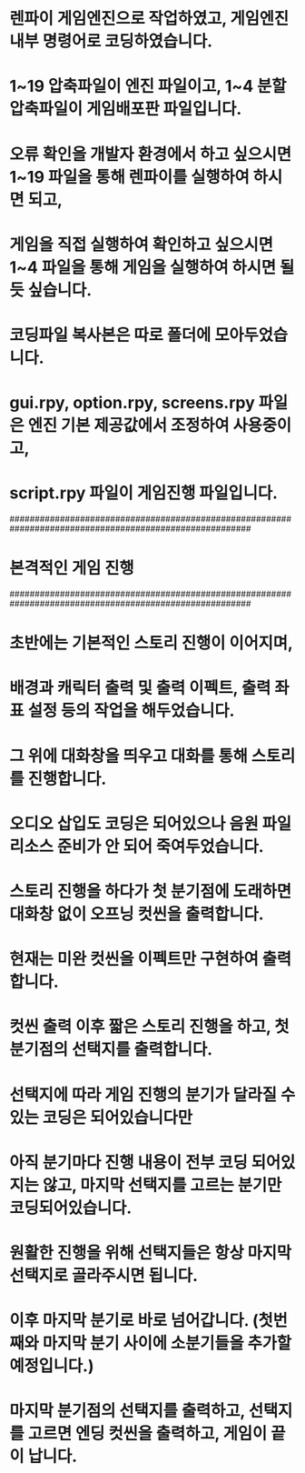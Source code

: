# 렌파이 게임엔진으로 작업하였고, 게임엔진 내부 명령어로 코딩하였습니다.

# 1~19 압축파일이 엔진 파일이고, 1~4 분할압축파일이 게임배포판 파일입니다.

# 오류 확인을 개발자 환경에서 하고 싶으시면 1~19 파일을 통해 렌파이를 실행하여 하시면 되고,
# 게임을 직접 실행하여 확인하고 싶으시면 1~4 파일을 통해 게임을 실행하여 하시면 될 듯 싶습니다.

# 코딩파일 복사본은 따로 폴더에 모아두었습니다.
# gui.rpy, option.rpy, screens.rpy 파일은 엔진 기본 제공값에서 조정하여 사용중이고,
# script.rpy 파일이 게임진행 파일입니다.


########################################################################################################
# 본격적인 게임 진행 ###################################################################################
########################################################################################################


# 초반에는 기본적인 스토리 진행이 이어지며,
# 배경과 캐릭터 출력 및 출력 이펙트, 출력 좌표 설정 등의 작업을 해두었습니다.
# 그 위에 대화창을 띄우고 대화를 통해 스토리를 진행합니다.
# 오디오 삽입도 코딩은 되어있으나 음원 파일 리소스 준비가 안 되어 죽여두었습니다.

# 스토리 진행을 하다가 첫 분기점에 도래하면 대화창 없이 오프닝 컷씬을 출력합니다.
# 현재는 미완 컷씬을 이펙트만 구현하여 출력합니다.
# 컷씬 출력 이후 짧은 스토리 진행을 하고, 첫 분기점의 선택지를 출력합니다.
# 선택지에 따라 게임 진행의 분기가 달라질 수 있는 코딩은 되어있습니다만
# 아직 분기마다 진행 내용이 전부 코딩 되어있지는 않고, 마지막 선택지를 고르는 분기만 코딩되어있습니다.
# 원활한 진행을 위해 선택지들은 항상 마지막 선택지로 골라주시면 됩니다.

# 이후 마지막 분기로 바로 넘어갑니다. (첫번째와 마지막 분기 사이에 소분기들을 추가할 예정입니다.)
# 마지막 분기점의 선택지를 출력하고, 선택지를 고르면 엔딩 컷씬을 출력하고, 게임이 끝이 납니다.
